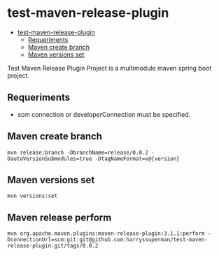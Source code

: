 # test-maven-release-plugin

<!-- TOC -->

* [test-maven-release-plugin](#test-maven-release-plugin)
    * [Requeriments](#requeriments)
    * [Maven create branch](#maven-create-branch)
    * [Maven versions set](#maven-versions-set)

<!-- TOC -->

Test Maven Release Plugin Project is a multimodule maven spring boot project.

## Requeriments

* scm connection or developerConnection must be specified.

## Maven create branch

`mvn release:branch -DbranchName=release/0.0.2 -DautoVersionSubmodules=true -DtagNameFormat=v@{version} ` 

## Maven versions set

`mvn versions:set`

## Maven release perform

`mvn org.apache.maven.plugins:maven-release-plugin:3.1.1:perform -DconnectionUrl=scm:git:git@github.com:harryssuperman/test-maven-release-plugin.git/tags/0.0.2`

